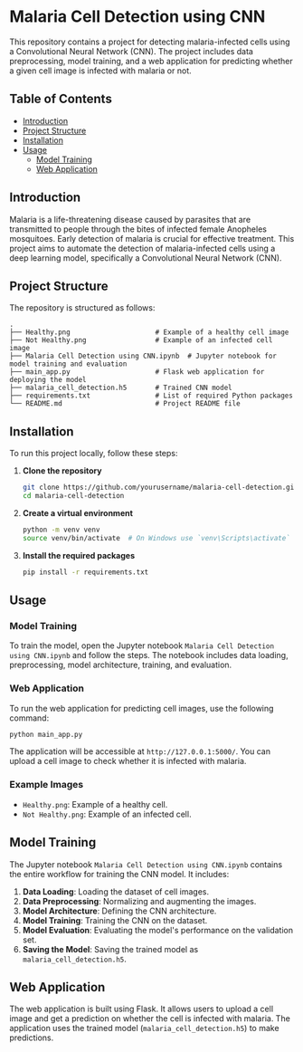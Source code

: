 
# Malaria Cell Detection using CNN

This repository contains a project for detecting malaria-infected cells using a Convolutional Neural Network (CNN). The project includes data preprocessing, model training, and a web application for predicting whether a given cell image is infected with malaria or not.

## Table of Contents
- [Introduction](#introduction)
- [Project Structure](#project-structure)
- [Installation](#installation)
- [Usage](#usage)
  - [Model Training](#model-training)
  - [Web Application](#web-application)

## Introduction

Malaria is a life-threatening disease caused by parasites that are transmitted to people through the bites of infected female Anopheles mosquitoes. Early detection of malaria is crucial for effective treatment. This project aims to automate the detection of malaria-infected cells using a deep learning model, specifically a Convolutional Neural Network (CNN).

## Project Structure

The repository is structured as follows:

```
.
├── Healthy.png                     # Example of a healthy cell image
├── Not Healthy.png                 # Example of an infected cell image
├── Malaria Cell Detection using CNN.ipynb  # Jupyter notebook for model training and evaluation
├── main_app.py                     # Flask web application for deploying the model
├── malaria_cell_detection.h5       # Trained CNN model
├── requirements.txt                # List of required Python packages
└── README.md                       # Project README file
```

## Installation

To run this project locally, follow these steps:

1. **Clone the repository**
    ```bash
    git clone https://github.com/yourusername/malaria-cell-detection.git
    cd malaria-cell-detection
    ```

2. **Create a virtual environment**
    ```bash
    python -m venv venv
    source venv/bin/activate  # On Windows use `venv\Scripts\activate`
    ```

3. **Install the required packages**
    ```bash
    pip install -r requirements.txt
    ```

## Usage

### Model Training

To train the model, open the Jupyter notebook `Malaria Cell Detection using CNN.ipynb` and follow the steps. The notebook includes data loading, preprocessing, model architecture, training, and evaluation.

### Web Application

To run the web application for predicting cell images, use the following command:

```bash
python main_app.py
```

The application will be accessible at `http://127.0.0.1:5000/`. You can upload a cell image to check whether it is infected with malaria.

### Example Images

- `Healthy.png`: Example of a healthy cell.
- `Not Healthy.png`: Example of an infected cell.

## Model Training

The Jupyter notebook `Malaria Cell Detection using CNN.ipynb` contains the entire workflow for training the CNN model. It includes:

1. **Data Loading**: Loading the dataset of cell images.
2. **Data Preprocessing**: Normalizing and augmenting the images.
3. **Model Architecture**: Defining the CNN architecture.
4. **Model Training**: Training the CNN on the dataset.
5. **Model Evaluation**: Evaluating the model's performance on the validation set.
6. **Saving the Model**: Saving the trained model as `malaria_cell_detection.h5`.

## Web Application

The web application is built using Flask. It allows users to upload a cell image and get a prediction on whether the cell is infected with malaria. The application uses the trained model (`malaria_cell_detection.h5`) to make predictions.

